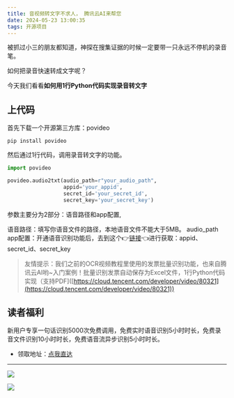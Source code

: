 ```yaml
---
title: 音视频转文字不求人， 腾讯云AI来帮您
date: 2024-05-23 13:00:35
tags: 开源项目
---
```


被抓过小三的朋友都知道，神探在搜集证据的时候一定要带一只永远不停机的录音笔。

如何把录音快速转成文字呢？

今天我们看看**如何用1行Python代码实现录音转文字**


## 上代码

首先下载一个开源第三方库：povideo

```shell
pip install povideo
```

然后通过1行代码，调用录音转文字的功能。

```python
import povideo

povideo.audio2txt(audio_path=r"your_audio_path",
                  appid='your_appid',
                  secret_id='your_secret_id',
                  secret_key='your_secret_key')
```

参数主要分为2部分：语音路径和app配置,

语音路径：填写你语音文件的路径，本地语音文件不能大于5MB。
audio_path
app配置：开通语音识别功能后，去到这个👉[链接](https://curl.qcloud.com/fuOGcm2R)👈进行获取：appid、secret_id、secret_key

> 友情提示：我们之前的OCR视频教程里使用的发票批量识别功能，也来自腾讯云AI哟~入门案例！批量识别发票自动保存为Excel文件，1行Python代码实现（支持PDF]([https://cloud.tencent.com/developer/video/80321](https://cloud.tencent.com/developer/video/80321))

## 读者福利

新用户专享一句话识别5000次免费调用，免费实时语音识别5小时时长，免费录音文件识别10小时时长，免费语音流异步识别5小时时长。

- 领取地址：[点我直达](https://curl.qcloud.com/rKrZxb82)




---

![](https://python-office-1300615378.cos.ap-chongqing.myqcloud.com/fuli.jpg)

![](https://website-python-1300615378.cos.ap-nanjing.myqcloud.com/%E5%BC%95%E5%AF%BC%E8%B6%85%E9%93%BE%E6%8E%A5%2Fauto-work.jpg)